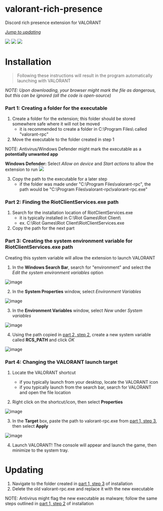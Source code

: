 # valorant-rich-presence

Discord rich presence extension for VALORANT

[*Jump to updating*](https://github.com/colinhartigan/valorant-rich-presence/blob/main/README.md#part-2-finding-the-riotclientservicesexe-path)

![](https://media.discordapp.net/attachments/357677064507228171/815690033842880552/unknown.png)
![](https://media.discordapp.net/attachments/357677064507228171/815690322591613008/unknown.png)
![](https://media.discordapp.net/attachments/357677064507228171/815690580386381834/unknown.png)

# Installation
> Following these instructions will result in the program automatically launching with VALORANT

*NOTE: Upon downloading, your browser might mark the file as dangerous, but this can be ignored (all the code is open-source)*
### Part 1: Creating a folder for the executable
1. Create a folder for the extension; this folder should be stored somewhere safe where it will not be moved
    - it is recommended to create a folder in C:\Program Files\ called "valorant-rpc"
2. Move the executable to the folder created in step 1 

NOTE: Antivirus/Windows Defender might mark the executable as a **potentially unwanted app**

**Windows Defender:** Select *Allow on device* and *Start actions* to allow the extension to run
![](https://user-images.githubusercontent.com/42125428/109581460-5439f900-7aca-11eb-86f4-26bae7bae501.png)

3. Copy the path to the executable for a later step
    - if the folder was made under "C:\Program Files\valorant-rpc", the path would be "C:\Program Files\valorant-rpc\valorant-rpc.exe"

### Part 2: Finding the RiotClientServices.exe path
1. Search for the installation location of RiotClientServices.exe
    - it is typically installed in C:\Riot Games\Riot Client\
    - ex. C:\Riot Games\Riot Client\RiotClientServices.exe
2. Copy the path for the next part

### Part 3: Creating the system environment variable for RiotClientServices.exe path
Creating this system variable will allow the extension to launch VALORANT
1. In the **Windows Search Bar**, search for "environment" and select the *Edit the system environment variables* option

![image](https://user-images.githubusercontent.com/42125428/109581495-61ef7e80-7aca-11eb-82aa-0566caf33e3f.png)

2. In the **System Properties** window, select *Environment Variables*

![image](https://user-images.githubusercontent.com/42125428/109581512-69168c80-7aca-11eb-9eb2-8b8bb2e6f2ab.png)

3. In the **Environment Variables** window, select *New* under *System variables*

![image](https://user-images.githubusercontent.com/42125428/109581530-6f0c6d80-7aca-11eb-95de-05ce21f5e1a8.png)

4. Using the path copied in [part 2, step 2](https://github.com/colinhartigan/valorant-rich-presence/blob/main/README.md#part-2-finding-the-riotclientservicesexe-path), create a new system variable called **RCS_PATH** and click *OK*

![image](https://user-images.githubusercontent.com/42125428/109582065-7718dd00-7acb-11eb-9476-121bb0de9c4c.png)

### Part 4: Changing the VALORANT launch target

1. Locate the VALORANT shortcut
    - if you typically launch from your desktop, locate the VALORANT icon
    - if you typically launch from the search bar, search for VALORANT and open the file location

2. Right click on the shortcut/icon, then select **Properties**

![image](https://user-images.githubusercontent.com/42125428/109582766-bdbb0700-7acc-11eb-914e-40a46e139494.png)

3. In the **Target** box, paste the path to valorant-rpc.exe from [part 1, step 3](https://github.com/colinhartigan/valorant-rich-presence/blob/main/README.md#part-1-creating-a-folder-for-the-executable), then select **Apply**

![image](https://user-images.githubusercontent.com/42125428/109582870-eba04b80-7acc-11eb-8748-7de9376a8e81.png)

4. Launch VALORANT! The console will appear and launch the game, then minimize to the system tray.


# Updating
1. Navigate to the folder created in [part 1, step 3](https://github.com/colinhartigan/valorant-rich-presence/blob/main/README.md#part-1-creating-a-folder-for-the-executable) of installation
2. Delete the old valorant-rpc.exe and replace it with the new executable

NOTE: Antivirus might flag the new executable as malware; follow the same steps outlined in [part 1, step 2](https://github.com/colinhartigan/valorant-rich-presence/blob/main/README.md#part-1-creating-a-folder-for-the-executable) of installation
